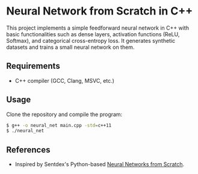 # Neural Network from Scratch in C++

This project implements a simple feedforward neural network in C++ with basic functionalities such as dense layers, activation functions (ReLU, Softmax), and categorical cross-entropy loss. It generates synthetic datasets and trains a small neural network on them.

## Requirements
- C++ compiler (GCC, Clang, MSVC, etc.)

## Usage
Clone the repository and compile the program:

```sh
$ g++ -o neural_net main.cpp -std=c++11
$ ./neural_net
```


## References
- Inspired by Sentdex's Python-based [Neural Networks from Scratch](https://github.com/Sentdex/nnfs).

